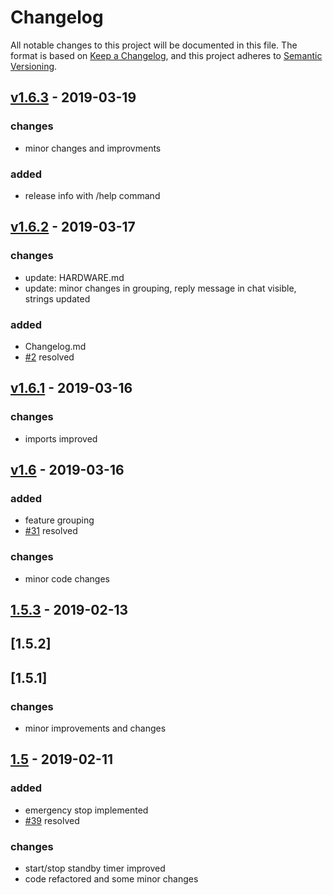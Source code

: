 # Changelog
All notable changes to this project will be documented in this file.
The format is based on [Keep a Changelog](https://keepachangelog.com/en/1.0.0/),
and this project adheres to [Semantic Versioning](https://semver.org/spec/v2.0.0.html).

## [v1.6.3](https://github.com/kaulketh/greenhouse/tree/v1.6.3) - 2019-03-19
### changes
* minor changes and improvments
### added
* release info with /help command

## [v1.6.2](https://github.com/kaulketh/greenhouse/tree/v1.6.2) - 2019-03-17
### changes
* update: HARDWARE.md
* update: minor changes in grouping, reply message in chat visible, strings updated
### added
* Changelog.md
* [#2](https://github.com/kaulketh/greenhouse/issues/2) resolved

## [v1.6.1](https://github.com/kaulketh/greenhouse/tree/v1.6.1) - 2019-03-16
### changes
* imports improved

## [v1.6](https://github.com/kaulketh/greenhouse/tree/v1.6) - 2019-03-16
### added
* feature grouping
* [#31](https://github.com/kaulketh/greenhouse/issues/31) resolved
### changes
* minor code changes

## [1.5.3](https://github.com/kaulketh/greenhouse/tree/1.5.3) - 2019-02-13
## [1.5.2]
## [1.5.1]
### changes
* minor improvements and changes

## [1.5](https://github.com/kaulketh/greenhouse/tree/1.5) - 2019-02-11
### added
* emergency stop implemented
* [#39](https://github.com/kaulketh/greenhouse/issues/39) resolved 

### changes
* start/stop standby timer improved
* code refactored and some minor changes
